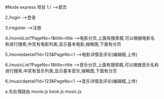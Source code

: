 #Node express 项目
1./                                    -->首页

2./login                               -->登录

3./register                            -->注册

4./movieList?PageNo=1&title=title       -->电影分页,上面有搜索框,可以根据电影名称进行搜索,中奖有电影列表,显示基本电影,缩略图,下面有分页

5./moviedaetail?id=123&PageNo=1        -->电影详情及评论(编辑框,上传)


6./musicList?PageNo=1&title=title       -->音乐分页,上面有搜索框,可以根据音乐名称进行搜索,中奖有音乐列表,显示基本音乐,缩略图,下面有分页

6./musicdaetail?id=123&PageNo=1        -->音乐详情及评论(编辑框,上传)



a.先处理路由
movie.js
book.js
music.js
